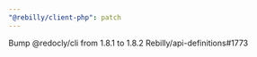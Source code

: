 ```yaml
---
"@rebilly/client-php": patch
---
```


Bump @redocly/cli from 1.8.1 to 1.8.2 Rebilly/api-definitions#1773
